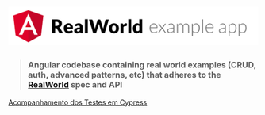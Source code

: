 # ![Angular Example App](logo.png)

> ### Angular codebase containing real world examples (CRUD, auth, advanced patterns, etc) that adheres to the [RealWorld](https://github.com/gothinkster/realworld-example-apps) spec and API



 [Acompanhamento dos Testes em Cypress ](https://github.com/gothinkster/realworld-example-apps)


